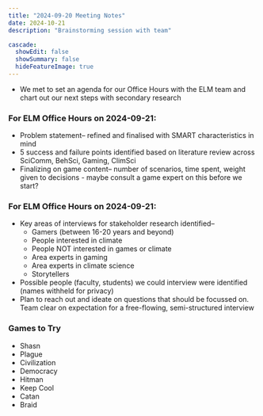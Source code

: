 ```yaml
---
title: "2024-09-20 Meeting Notes"
date: 2024-10-21
description: "Brainstorming session with team"

cascade:
  showEdit: false
  showSummary: false
  hideFeatureImage: true
---
```

- We met to set an agenda for our Office Hours with the ELM team and chart out our next steps with secondary research

### For ELM Office Hours on 2024-09-21:
- Problem statement– refined and finalised with SMART characteristics in mind
- 5 success and failure points identified based on literature review across SciComm, BehSci, Gaming, ClimSci
- Finalizing on game content– number of scenarios, time spent, weight given to decisions - maybe consult a game expert on this before we start?

### For ELM Office Hours on 2024-09-21:
- Key areas of interviews for stakeholder research identified–	
   - Gamers (between 16-20 years and beyond)
   - People interested in climate
   - People NOT interested in games or climate
   - Area experts in gaming
   - Area experts in climate science
   - Storytellers
- Possible people (faculty, students) we could interview were identified (names withheld for privacy)
- Plan to reach out and ideate on questions that should be focussed on. Team clear on expectation for a free-flowing, semi-structured interview

### Games to Try
- Shasn
- Plague
- Civilization
- Democracy
- Hitman
- Keep Cool
- Catan
- Braid

